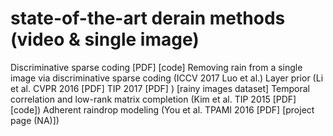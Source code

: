 state-of-the-art derain methods (video & single image)
==
Discriminative sparse coding [PDF] [code]
Removing rain from a single image via discriminative sparse coding (ICCV 2017 Luo et al.)
Layer prior 
(Li et al. CVPR 2016 [PDF] TIP 2017 [PDF] ) [rainy images dataset]
Temporal correlation and low-rank matrix completion (Kim et al. TIP 2015 [PDF] [code])
Adherent raindrop modeling 
(You et al. TPAMI 2016 [PDF] [project page (NA)])
